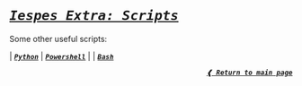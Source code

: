 [previous]: https://github.com/dreisss/iespes-extra

# [**_`Iespes Extra: Scripts`_**](#iespes-extra-scripts)

Some other useful scripts:

| [**_`Python`_**](./python/)
| [**_`Powershell`_**](./powershell/) |
| [**_`Bash`_**](./bash/)

<div align="right">

[**_`❰ Return to main page`_**][previous]

</div>
